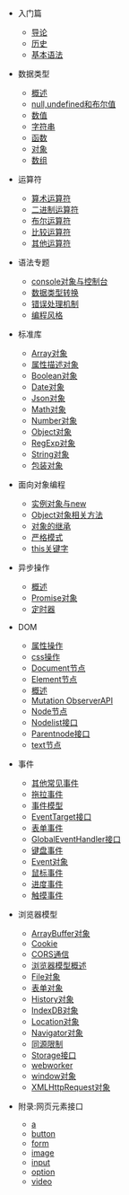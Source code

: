 
*  入门篇

   * [导论](basic/introduction.md)
   * [历史](basic/history.md)
   * [基本语法](basic/grammar.md)

*  数据类型

   * [概述](types/general.md)
   * [null,undefined和布尔值](types/null-undefined-boolean.md)
   * [数值](types/number.md)
   * [字符串](types/string.md)
   * [函数](types/function.md)
   * [对象](types/object.md)
   * [数组](types/array.md)

*  运算符

   * [算术运算符](operators/arithmetic.md)
   * [二进制运算符](operators/bit.md)
   * [布尔运算符](operators/boolean.md)
   * [比较运算符](operators/comparison.md)
   * [其他运算符](operators/priority.md)

*  语法专题

   * [console对象与控制台](features/console.md)
   * [数据类型转换](features/conversion.md)
   * [错误处理机制](features/error.md)
   * [编程风格](features/style.md)

*  标准库

   * [Array对象](stdlib/array.md)
   * [属性描述对象](stdlib/attributes.md)
   * [Boolean对象](stdlib/boolean.md)
   * [Date对象](stdlib/date.md)
   * [Json对象](stdlib/json.md)
   * [Math对象](stdlib/math.md)
   * [Number对象](stdlib/number.md)
   * [Object对象](stdlib/object.md)
   * [RegExp对象](stdlib/regexp.md)
   * [String对象](stdlib/string.md)
   * [包装对象](stdlib/wrapper.md)

*  面向对象编程
   * [实例对象与new](oop/new.md)
   * [Object对象相关方法](oop/object.md)
   * [对象的继承](oop/prototype.md)
   * [严格模式](oop/strict.md)
   * [this关键字](oop/this.md)

*  异步操作
   * [概述](async/general.md)
   * [Promise对象](async/promise.md)
   * [定时器](async/timer.md  )

*  DOM

   * [属性操作](dom/attributes.md)
   * [css操作](dom/css.md)
   * [Document节点](dom/document.md)
   * [Element节点](dom/element.md)
   * [概述](dom/general.md)
   * [Mutation ObserverAPI](dom/mutationobserver.md)
   * [Node节点](dom/node.md)
   * [Nodelist接口](dom/nodelist.md)
   * [Parentnode接口](dom/parentnode.md)
   * [text节点](dom/text.md)

*  事件
   * [其他常见事件](events/common.md)
   * [拖拉事件](events/drag.md)
   * [事件模型](events/event.md)
   * [EventTarget接口](events/eventtarget.md)
   * [表单事件](events/form.md)
   * [GlobalEventHandler接口](events/globaleventhandlers.md)
   * [键盘事件](events/keyboard.md)
   * [Event对象](events/model.md)
   * [鼠标事件](events/mouse.md)
   * [进度事件](events/progress.md)
   * [触摸事件](events/touch.md)

*  浏览器模型

   * [ArrayBuffer对象](bom/arraybuffer.md)
   * [Cookie](bom/cookie.md)
   * [CORS通信](bom/cors.md)
   * [浏览器模型概述](bom/engine.md)
   * [File对象](bom/file.md)
   * [表单对象](bom/form.md)
   * [History对象](bom/history.md)
   * [IndexDB对象](bom/indexeddb.md)
   * [Location对象](bom/location.md)
   * [Navigator对象](bom/navigator.md)
   * [同源限制](bom/same-origin.md)
   * [Storage接口](bom/storage.md)
   * [webworker](bom/webworker.md)
   * [window对象](bom/window.md)
   * [XMLHttpRequest对象](bom/xmlhttprequest.md)

*  附录:网页元素接口
   * [a](elements/a.md)
   * [button](elements/button.md)
   * [form](elements/form.md)
   * [image](elements/image.md)
   * [input](elements/input.md)
   * [option](elements/option.md)
   * [video](elements/video.md)



